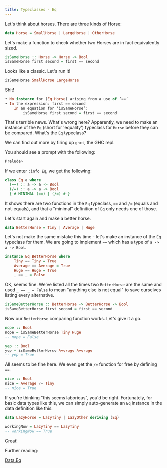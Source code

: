 ```yaml
---
title: Typeclasses - Eq
---
```


Let's think about horses. There are three kinds of Horse:

```haskell
data Horse = SmallHorse | LargeHorse | OtherHorse
```

Let's make a function to check whether two Horses are in fact equivalently sized.

```haskell
isSameHorse :: Horse -> Horse -> Bool
isSameHorse first second = first == second
```

Looks like a classic. Let's run it!

```haskell
isSameHorse SmallHorse LargeHorse
```

Shit!

```haskell
• No instance for (Eq Horse) arising from a use of ‘==’
• In the expression: first == second
    In an equation for ‘isSameHorse’:
        isSameHorse first second = first == second
```

That's terrible news. What's wrong here? Apparently, we need to make an instance of the `Eq` (short for 'equality') typeclass for `Horse` before they can be compared. What's the `Eq` typeclass?

We can find out more by firing up `ghci`, the GHC repl.

You should see a prompt with the following:

```bash
Prelude>
```

If we enter `:info Eq`, we get the following:

```haskell
class Eq a where
  (==) :: a -> a -> Bool
  (/=) :: a -> a -> Bool
  {-# MINIMAL (==) | (/=) #-}
```

It shows there are two functions in the `Eq` typeclass, `==` and `/=` (equals and not-equals), and that a "minimal" definition of `Eq` only needs one of those.

Let's start again and make a better horse.

```haskell
data BetterHorse = Tiny | Average | Huge
```

Let's not make the same mistake this time - let's make an instance of the `Eq` typeclass for them. We are going to implement `==` which has a type of `a -> a -> Bool`.

```haskell
instance Eq BetterHorse where
    Tiny == Tiny = True
    Average == Average = True
    Huge == Huge = True
    _ == _ = False
```

OK, seems fine. We've listed all the times two `BetterHorse` are the same and used `_ == _ = False` to mean "anything else is not equal" to save ourselves listing every alternative.

```haskell
isSameBetterHorse :: BetterHorse -> BetterHorse -> Bool
isSameBetterHorse first second = first == second
```

Now our `BetterHorse` comparing function works. Let's give it a go.

```haskell
nope :: Bool
nope = isSameBetterHorse Tiny Huge
-- nope = False
```

```haskell
yep :: Bool
yep = isSameBetterHorse Average Average
-- yep = True
```

All seems to be fine here. We even get the `/=` function for free by defining `==`.

```haskell
nice :: Bool
nice = Average /= Tiny
-- nice = True
```

If you're thinking "this seems laborious", you'd be right. Fortunately, for basic data types like this, we can simply auto-generate an `Eq` instance in the data definition like this:

```haskell
data LazyHorse = LazyTiny | LazyOther deriving (Eq)
```

```haskell
workingNow = LazyTiny == LazyTiny
-- workingNow == True
```

Great!

Further reading:

[Data.Eq](http://hackage.haskell.org/package/base-4.12.0.0/docs/Data-Eq.html)
